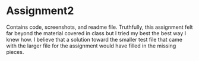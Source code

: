 # Assignment2
Contains code, screenshots, and readme file. 
Truthfully, this assignment felt far beyond the material covered in class but I tried my best the best way I knew how. 
I believe that a solution toward the smaller test file that came with the larger file for the assignment would have filled in the missing pieces.
